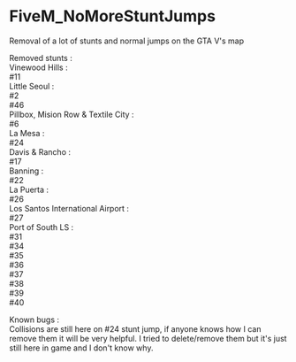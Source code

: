 # FiveM_NoMoreStuntJumps
Removal of a lot of stunts and normal jumps on the GTA V's map

Removed stunts :<br />
  Vinewood Hills :<br />
    #11 <br />
  Little Seoul :<br />
    #2<br />
    #46<br />
  Pillbox, Mision Row & Textile City :<br />
     #6<br />
  La Mesa :<br />
    #24<br />
  Davis & Rancho :<br />
    #17<br />
  Banning :<br />
    #22<br />
  La Puerta :<br />
    #26<br />
  Los Santos International Airport :<br />
    #27<br />
  Port of South LS : <br />
    #31<br />
    #34<br />
    #35<br />
    #36<br />
    #37<br />
    #38<br />
    #39<br />
    #40<br />

Known bugs :<br />
Collisions are still here on #24 stunt jump, if anyone knows how I can remove them it will be very helpful. I tried to delete/remove them but it's just still here in game and I don't know why.
